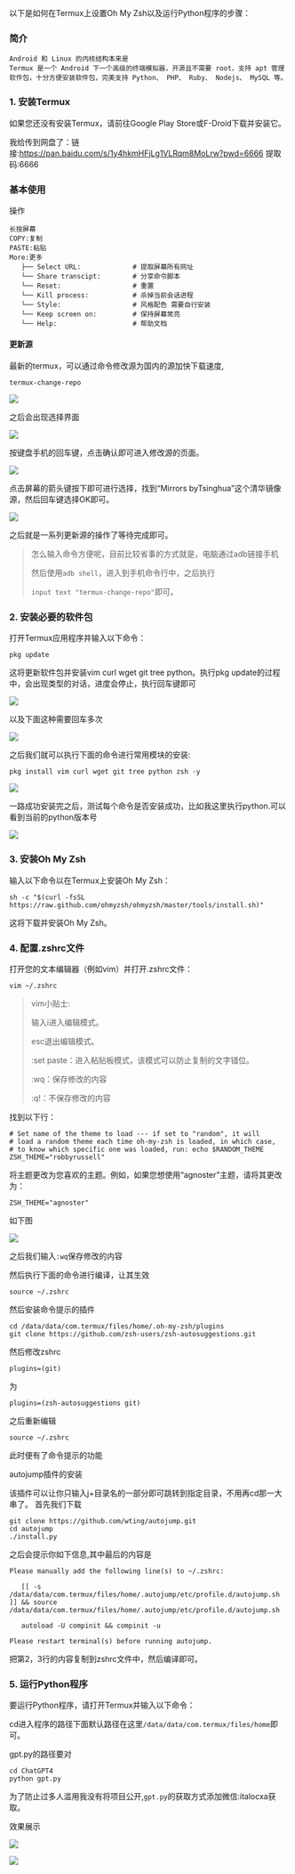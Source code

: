 以下是如何在Termux上设置Oh My Zsh以及运行Python程序的步骤：

### 简介

```
Android 和 Linux 的内核结构本来是
Termux 是一个 Android 下一个高级的终端模拟器，开源且不需要 root，支持 apt 管理软件包，十分方便安装软件包，完美支持 Python、 PHP、 Ruby、 Nodejs、 MySQL 等。
```

### 1. 安装Termux

如果您还没有安装Termux，请前往Google Play Store或F-Droid下载并安装它。

我给传到网盘了：链接:https://pan.baidu.com/s/1y4hkmHFjLg1VLRqm8MoLrw?pwd=6666
提取码:6666

### 基本使用

操作

```
长按屏幕
COPY:复制
PASTE:粘贴
More:更多
   ├── Select URL:             # 提取屏幕所有网址
   └── Share transcipt:        # 分享命令脚本
   └── Reset:                  # 重置
   └── Kill process:           # 杀掉当前会话进程
   └── Style:                  # 风格配色 需要自行安装
   └── Keep screen on:         # 保持屏幕常亮
   └── Help:                   # 帮助文档
```

#### 更新源

最新的termux，可以通过命令修改源为国内的源加快下载速度,

```
termux-change-repo
```
![](https://img2023.cnblogs.com/blog/736399/202303/736399-20230321152441093-1077382768.png)


之后会出现选择界面

![](https://img2023.cnblogs.com/blog/736399/202303/736399-20230321152452592-628486663.png)

按键盘手机的回车键，点击确认即可进入修改源的页面。

![](https://img2023.cnblogs.com/blog/736399/202303/736399-20230321152504969-167549037.png)

点击屏幕的箭头键按下即可进行选择，找到“Mirrors byTsinghua”这个清华镜像源，然后回车键选择OK即可。

![](https://img2023.cnblogs.com/blog/736399/202303/736399-20230321152512382-1718672483.png)

之后就是一系列更新源的操作了等待完成即可。

> 怎么输入命令方便呢，目前比较省事的方式就是，电脑通过adb链接手机
>
> 然后使用`adb shell`，进入到手机命令行中，之后执行
>
> `input text "termux-change-repo"`即可。

### 2. 安装必要的软件包

打开Termux应用程序并输入以下命令：

```
pkg update
```

这将更新软件包并安装vim curl wget git tree python。执行pkg update的过程中，会出现类型的对话，进度会停止，执行回车键即可

![](https://img2023.cnblogs.com/blog/736399/202303/736399-20230321152521894-1988713296.png)

以及下面这种需要回车多次

![](https://img2023.cnblogs.com/blog/736399/202303/736399-20230321152529141-344998936.png)

之后我们就可以执行下面的命令进行常用模块的安装:

```shell
pkg install vim curl wget git tree python zsh -y
```

![](https://img2023.cnblogs.com/blog/736399/202303/736399-20230321152550148-369897546.png)


一路成功安装完之后，测试每个命令是否安装成功，比如我这里执行python.可以看到当前的python版本号

![](https://img2023.cnblogs.com/blog/736399/202303/736399-20230321152542448-1134941279.png)

### 3. 安装Oh My Zsh

输入以下命令以在Termux上安装Oh My Zsh：

```
sh -c "$(curl -fsSL https://raw.github.com/ohmyzsh/ohmyzsh/master/tools/install.sh)"
```

这将下载并安装Oh My Zsh。

### 4. 配置.zshrc文件

打开您的文本编辑器（例如vim）并打开.zshrc文件：

```
vim ~/.zshrc
```

> vim小贴士:
>
> 输入i进入编辑模式。
>
> esc退出编辑模式。
>
> :set paste：进入粘贴板模式，该模式可以防止复制的文字错位。
>
> :wq：保存修改的内容
>
> :q!：不保存修改的内容



找到以下行：

```
# Set name of the theme to load --- if set to "random", it will
# load a random theme each time oh-my-zsh is loaded, in which case,
# to know which specific one was loaded, run: echo $RANDOM_THEME
ZSH_THEME="robbyrussell"
```

将主题更改为您喜欢的主题。例如，如果您想使用“agnoster”主题，请将其更改为：

```
ZSH_THEME="agnoster"
```

如下图

![](https://img2023.cnblogs.com/blog/736399/202303/736399-20230321152609666-1700608566.png)


之后我们输入`:wq`保存修改的内容

然后执行下面的命令进行编译，让其生效

```shell
source ~/.zshrc
```

然后安装命令提示的插件
```
cd /data/data/com.termux/files/home/.oh-my-zsh/plugins
git clone https://github.com/zsh-users/zsh-autosuggestions.git
```
然后修改zshrc
```
plugins=(git)
```
为
```
plugins=(zsh-autosuggestions git)
```
之后重新编辑
```
source ~/.zshrc
```
此时便有了命令提示的功能

autojump插件的安装

该插件可以让你只输入j+目录名的一部分即可跳转到指定目录，不用再cd那一大串了。
首先我们下载
```
git clone https://github.com/wting/autojump.git
cd autojump
./install.py
```  
之后会提示你如下信息,其中最后的内容是
```
Please manually add the following line(s) to ~/.zshrc:

   [[ -s /data/data/com.termux/files/home/.autojump/etc/profile.d/autojump.sh ]] && source /data/data/com.termux/files/home/.autojump/etc/profile.d/autojump.sh

   autoload -U compinit && compinit -u

Please restart terminal(s) before running autojump.
```
把第2，3行的内容复制到zshrc文件中，然后编译即可。

### 5. 运行Python程序

要运行Python程序，请打开Termux并输入以下命令：

cd进入程序的路径下面默认路径在这里`/data/data/com.termux/files/home`即可。

gpt.py的路径要对

```
cd ChatGPT4
python gpt.py
```

为了防止过多人滥用我没有将项目公开,`gpt.py`的获取方式添加微信:italocxa获取。

效果展示

![](https://img2023.cnblogs.com/blog/736399/202303/736399-20230321152618686-1075414953.jpg)

![](https://img2023.cnblogs.com/blog/736399/202303/736399-20230321152626513-1791140808.jpg)
